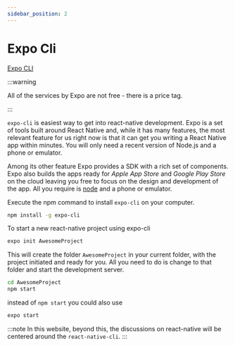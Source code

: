 ```yaml
---
sidebar_position: 2
---
```


# Expo Cli

[Expo CLI](https://expo.dev)

:::warning

All of the services by Expo are not free - there is a price tag.

:::

`expo-cli` is easiest way to get into react-native development. Expo is a set of tools built around React Native and, while it has many features, the most relevant feature for us right now is that it can get you writing a React Native app within minutes. You will only need a recent version of Node.js and a phone or emulator.

Among its other feature Expo provides a SDK with a rich set of components. Expo also builds the apps ready for *Apple App Store* and *Google Play Store* on the cloud leaving you free to focus on the design and development of the app. All you require is [node](the-env#node) and a phone or emulator.

Execute the npm command to install `expo-cli` on your computer.

```bash
npm install -g expo-cli
```

To start a new react-native project using expo-cli

```bash
expo init AwesomeProject
```

This will create the folder `AwesomeProject` in your current folder, with the project initiated and ready for you. All you need to do is change to that folder and start the development server.

```bash
cd AwesomeProject
npm start
```

instead of `npm start` you could also use

```bash
expo start
```

:::note
In this website, beyond this, the discussions on react-native will be centered around the ```react-native-cli```.
:::
